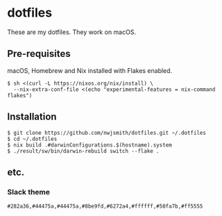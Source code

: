 # dotfiles

These are my dotfiles. They work on macOS.

## Pre-requisites

macOS, Homebrew and Nix installed with Flakes enabled.

    $ sh <(curl -L https://nixos.org/nix/install) \
      --nix-extra-conf-file <(echo "experimental-features = nix-command flakes")

## Installation

    $ git clone https://github.com/nwjsmith/dotfiles.git ~/.dotfiles
    $ cd ~/.dotfiles
    $ nix build .#darwinConfigurations.$(hostname).system
    $ ./result/sw/bin/darwin-rebuild switch --flake .

## etc.

### Slack theme

    #282a36,#44475a,#44475a,#8be9fd,#6272a4,#ffffff,#50fa7b,#ff5555
